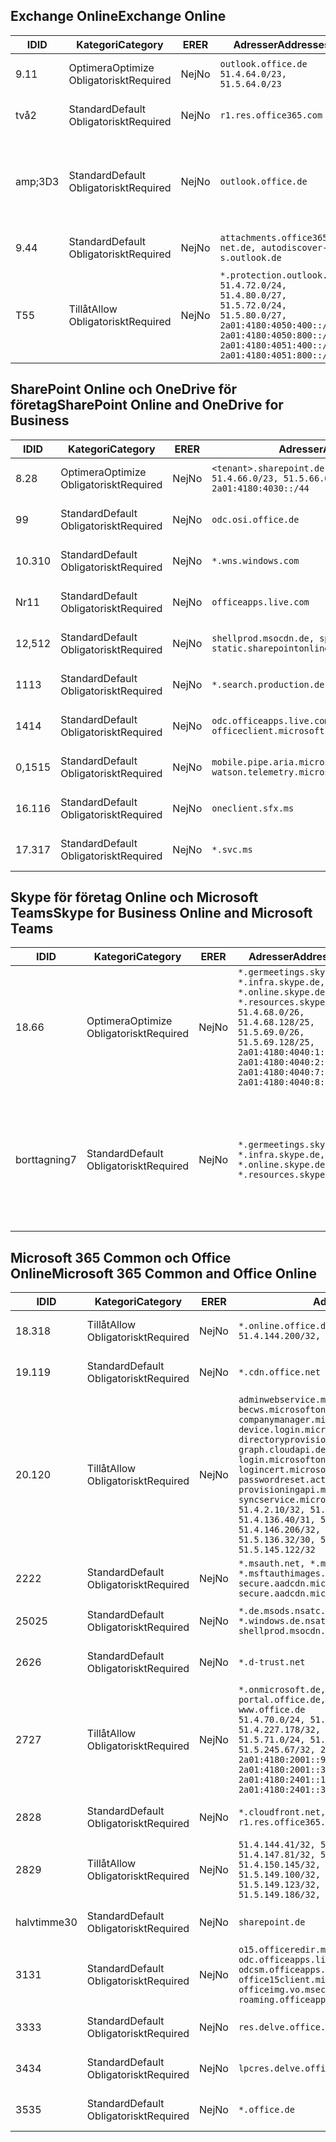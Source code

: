 <!--THIS FILE IS AUTOMATICALLY GENERATED. MANUAL CHANGES WILL BE OVERWRITTEN.-->
<!--Please contact the Office 365 Endpoints team with any questions.-->
<!--Germany endpoints version 2020070800-->
<!--File generated 2020-09-28 14:04:23.2989-->

## <a name="exchange-online"></a><span data-ttu-id="fd313-101">Exchange Online</span><span class="sxs-lookup"><span data-stu-id="fd313-101">Exchange Online</span></span>

<span data-ttu-id="fd313-102">ID</span><span class="sxs-lookup"><span data-stu-id="fd313-102">ID</span></span> | <span data-ttu-id="fd313-103">Kategori</span><span class="sxs-lookup"><span data-stu-id="fd313-103">Category</span></span> | <span data-ttu-id="fd313-104">ER</span><span class="sxs-lookup"><span data-stu-id="fd313-104">ER</span></span> | <span data-ttu-id="fd313-105">Adresser</span><span class="sxs-lookup"><span data-stu-id="fd313-105">Addresses</span></span> | <span data-ttu-id="fd313-106">Portar</span><span class="sxs-lookup"><span data-stu-id="fd313-106">Ports</span></span>
-- | -------------------- | -- | ----------------------------------------------------------------------------------------------------------------------------------------------------------------------------------------- | -------------------------------
<span data-ttu-id="fd313-107">9.1</span><span class="sxs-lookup"><span data-stu-id="fd313-107">1</span></span> | <span data-ttu-id="fd313-108">Optimera</span><span class="sxs-lookup"><span data-stu-id="fd313-108">Optimize</span></span><BR><span data-ttu-id="fd313-109">Obligatoriskt</span><span class="sxs-lookup"><span data-stu-id="fd313-109">Required</span></span> | <span data-ttu-id="fd313-110">Nej</span><span class="sxs-lookup"><span data-stu-id="fd313-110">No</span></span> | `outlook.office.de`<BR>`51.4.64.0/23, 51.5.64.0/23` | <span data-ttu-id="fd313-111">**TCP:** 443, 80</span><span class="sxs-lookup"><span data-stu-id="fd313-111">**TCP:** 443, 80</span></span>
<span data-ttu-id="fd313-112">två</span><span class="sxs-lookup"><span data-stu-id="fd313-112">2</span></span> | <span data-ttu-id="fd313-113">Standard</span><span class="sxs-lookup"><span data-stu-id="fd313-113">Default</span></span><BR><span data-ttu-id="fd313-114">Obligatoriskt</span><span class="sxs-lookup"><span data-stu-id="fd313-114">Required</span></span> | <span data-ttu-id="fd313-115">Nej</span><span class="sxs-lookup"><span data-stu-id="fd313-115">No</span></span> | `r1.res.office365.com` | <span data-ttu-id="fd313-116">**TCP:** 443, 80</span><span class="sxs-lookup"><span data-stu-id="fd313-116">**TCP:** 443, 80</span></span>
<span data-ttu-id="fd313-117">amp;3D</span><span class="sxs-lookup"><span data-stu-id="fd313-117">3</span></span> | <span data-ttu-id="fd313-118">Standard</span><span class="sxs-lookup"><span data-stu-id="fd313-118">Default</span></span><BR><span data-ttu-id="fd313-119">Obligatoriskt</span><span class="sxs-lookup"><span data-stu-id="fd313-119">Required</span></span> | <span data-ttu-id="fd313-120">Nej</span><span class="sxs-lookup"><span data-stu-id="fd313-120">No</span></span> | `outlook.office.de` | <span data-ttu-id="fd313-121">**TCP:** 143, 25, 587, 993, 995</span><span class="sxs-lookup"><span data-stu-id="fd313-121">**TCP:** 143, 25, 587, 993, 995</span></span>
<span data-ttu-id="fd313-122">9.4</span><span class="sxs-lookup"><span data-stu-id="fd313-122">4</span></span> | <span data-ttu-id="fd313-123">Standard</span><span class="sxs-lookup"><span data-stu-id="fd313-123">Default</span></span><BR><span data-ttu-id="fd313-124">Obligatoriskt</span><span class="sxs-lookup"><span data-stu-id="fd313-124">Required</span></span> | <span data-ttu-id="fd313-125">Nej</span><span class="sxs-lookup"><span data-stu-id="fd313-125">No</span></span> | `attachments.office365-net.de, autodiscover-s.outlook.de` | <span data-ttu-id="fd313-126">**TCP:** 443, 80</span><span class="sxs-lookup"><span data-stu-id="fd313-126">**TCP:** 443, 80</span></span>
<span data-ttu-id="fd313-127">T5</span><span class="sxs-lookup"><span data-stu-id="fd313-127">5</span></span> | <span data-ttu-id="fd313-128">Tillåt</span><span class="sxs-lookup"><span data-stu-id="fd313-128">Allow</span></span><BR><span data-ttu-id="fd313-129">Obligatoriskt</span><span class="sxs-lookup"><span data-stu-id="fd313-129">Required</span></span> | <span data-ttu-id="fd313-130">Nej</span><span class="sxs-lookup"><span data-stu-id="fd313-130">No</span></span> | `*.protection.outlook.de`<BR>`51.4.72.0/24, 51.4.80.0/27, 51.5.72.0/24, 51.5.80.0/27, 2a01:4180:4050:400::/64, 2a01:4180:4050:800::/64, 2a01:4180:4051:400::/64, 2a01:4180:4051:800::/64` | <span data-ttu-id="fd313-131">**TCP:** 25, 443</span><span class="sxs-lookup"><span data-stu-id="fd313-131">**TCP:** 25, 443</span></span>

## <a name="sharepoint-online-and-onedrive-for-business"></a><span data-ttu-id="fd313-132">SharePoint Online och OneDrive för företag</span><span class="sxs-lookup"><span data-stu-id="fd313-132">SharePoint Online and OneDrive for Business</span></span>

<span data-ttu-id="fd313-133">ID</span><span class="sxs-lookup"><span data-stu-id="fd313-133">ID</span></span> | <span data-ttu-id="fd313-134">Kategori</span><span class="sxs-lookup"><span data-stu-id="fd313-134">Category</span></span> | <span data-ttu-id="fd313-135">ER</span><span class="sxs-lookup"><span data-stu-id="fd313-135">ER</span></span> | <span data-ttu-id="fd313-136">Adresser</span><span class="sxs-lookup"><span data-stu-id="fd313-136">Addresses</span></span> | <span data-ttu-id="fd313-137">Portar</span><span class="sxs-lookup"><span data-stu-id="fd313-137">Ports</span></span>
-- | -------------------- | -- | ------------------------------------------------------------------------------ | ----------------
<span data-ttu-id="fd313-138">8.2</span><span class="sxs-lookup"><span data-stu-id="fd313-138">8</span></span> | <span data-ttu-id="fd313-139">Optimera</span><span class="sxs-lookup"><span data-stu-id="fd313-139">Optimize</span></span><BR><span data-ttu-id="fd313-140">Obligatoriskt</span><span class="sxs-lookup"><span data-stu-id="fd313-140">Required</span></span> | <span data-ttu-id="fd313-141">Nej</span><span class="sxs-lookup"><span data-stu-id="fd313-141">No</span></span> | `<tenant>.sharepoint.de`<BR>`51.4.66.0/23, 51.5.66.0/23, 2a01:4180:4030::/44` | <span data-ttu-id="fd313-142">**TCP:** 443, 80</span><span class="sxs-lookup"><span data-stu-id="fd313-142">**TCP:** 443, 80</span></span>
<span data-ttu-id="fd313-143">9</span><span class="sxs-lookup"><span data-stu-id="fd313-143">9</span></span> | <span data-ttu-id="fd313-144">Standard</span><span class="sxs-lookup"><span data-stu-id="fd313-144">Default</span></span><BR><span data-ttu-id="fd313-145">Obligatoriskt</span><span class="sxs-lookup"><span data-stu-id="fd313-145">Required</span></span> | <span data-ttu-id="fd313-146">Nej</span><span class="sxs-lookup"><span data-stu-id="fd313-146">No</span></span> | `odc.osi.office.de` | <span data-ttu-id="fd313-147">**TCP:** 443, 80</span><span class="sxs-lookup"><span data-stu-id="fd313-147">**TCP:** 443, 80</span></span>
<span data-ttu-id="fd313-148">10.3</span><span class="sxs-lookup"><span data-stu-id="fd313-148">10</span></span> | <span data-ttu-id="fd313-149">Standard</span><span class="sxs-lookup"><span data-stu-id="fd313-149">Default</span></span><BR><span data-ttu-id="fd313-150">Obligatoriskt</span><span class="sxs-lookup"><span data-stu-id="fd313-150">Required</span></span> | <span data-ttu-id="fd313-151">Nej</span><span class="sxs-lookup"><span data-stu-id="fd313-151">No</span></span> | `*.wns.windows.com` | <span data-ttu-id="fd313-152">**TCP:** 443, 80</span><span class="sxs-lookup"><span data-stu-id="fd313-152">**TCP:** 443, 80</span></span>
<span data-ttu-id="fd313-153">Nr</span><span class="sxs-lookup"><span data-stu-id="fd313-153">11</span></span> | <span data-ttu-id="fd313-154">Standard</span><span class="sxs-lookup"><span data-stu-id="fd313-154">Default</span></span><BR><span data-ttu-id="fd313-155">Obligatoriskt</span><span class="sxs-lookup"><span data-stu-id="fd313-155">Required</span></span> | <span data-ttu-id="fd313-156">Nej</span><span class="sxs-lookup"><span data-stu-id="fd313-156">No</span></span> | `officeapps.live.com` | <span data-ttu-id="fd313-157">**TCP:** 443, 80</span><span class="sxs-lookup"><span data-stu-id="fd313-157">**TCP:** 443, 80</span></span>
<span data-ttu-id="fd313-158">12,5</span><span class="sxs-lookup"><span data-stu-id="fd313-158">12</span></span> | <span data-ttu-id="fd313-159">Standard</span><span class="sxs-lookup"><span data-stu-id="fd313-159">Default</span></span><BR><span data-ttu-id="fd313-160">Obligatoriskt</span><span class="sxs-lookup"><span data-stu-id="fd313-160">Required</span></span> | <span data-ttu-id="fd313-161">Nej</span><span class="sxs-lookup"><span data-stu-id="fd313-161">No</span></span> | `shellprod.msocdn.de, spoprod-a.akamaihd.net, static.sharepointonline.com` | <span data-ttu-id="fd313-162">**TCP:** 443, 80</span><span class="sxs-lookup"><span data-stu-id="fd313-162">**TCP:** 443, 80</span></span>
<span data-ttu-id="fd313-163">11</span><span class="sxs-lookup"><span data-stu-id="fd313-163">13</span></span> | <span data-ttu-id="fd313-164">Standard</span><span class="sxs-lookup"><span data-stu-id="fd313-164">Default</span></span><BR><span data-ttu-id="fd313-165">Obligatoriskt</span><span class="sxs-lookup"><span data-stu-id="fd313-165">Required</span></span> | <span data-ttu-id="fd313-166">Nej</span><span class="sxs-lookup"><span data-stu-id="fd313-166">No</span></span> | `*.search.production.de.azuretrafficmanager.de` | <span data-ttu-id="fd313-167">**TCP:** 443</span><span class="sxs-lookup"><span data-stu-id="fd313-167">**TCP:** 443</span></span>
<span data-ttu-id="fd313-168">14</span><span class="sxs-lookup"><span data-stu-id="fd313-168">14</span></span> | <span data-ttu-id="fd313-169">Standard</span><span class="sxs-lookup"><span data-stu-id="fd313-169">Default</span></span><BR><span data-ttu-id="fd313-170">Obligatoriskt</span><span class="sxs-lookup"><span data-stu-id="fd313-170">Required</span></span> | <span data-ttu-id="fd313-171">Nej</span><span class="sxs-lookup"><span data-stu-id="fd313-171">No</span></span> | `odc.officeapps.live.com, officeclient.microsoft.com` | <span data-ttu-id="fd313-172">**TCP:** 443, 80</span><span class="sxs-lookup"><span data-stu-id="fd313-172">**TCP:** 443, 80</span></span>
<span data-ttu-id="fd313-173">0,15</span><span class="sxs-lookup"><span data-stu-id="fd313-173">15</span></span> | <span data-ttu-id="fd313-174">Standard</span><span class="sxs-lookup"><span data-stu-id="fd313-174">Default</span></span><BR><span data-ttu-id="fd313-175">Obligatoriskt</span><span class="sxs-lookup"><span data-stu-id="fd313-175">Required</span></span> | <span data-ttu-id="fd313-176">Nej</span><span class="sxs-lookup"><span data-stu-id="fd313-176">No</span></span> | `mobile.pipe.aria.microsoft.com, ssw.live.com, watson.telemetry.microsoft.com` | <span data-ttu-id="fd313-177">**TCP:** 443, 80</span><span class="sxs-lookup"><span data-stu-id="fd313-177">**TCP:** 443, 80</span></span>
<span data-ttu-id="fd313-178">16.1</span><span class="sxs-lookup"><span data-stu-id="fd313-178">16</span></span> | <span data-ttu-id="fd313-179">Standard</span><span class="sxs-lookup"><span data-stu-id="fd313-179">Default</span></span><BR><span data-ttu-id="fd313-180">Obligatoriskt</span><span class="sxs-lookup"><span data-stu-id="fd313-180">Required</span></span> | <span data-ttu-id="fd313-181">Nej</span><span class="sxs-lookup"><span data-stu-id="fd313-181">No</span></span> | `oneclient.sfx.ms` | <span data-ttu-id="fd313-182">**TCP:** 443, 80</span><span class="sxs-lookup"><span data-stu-id="fd313-182">**TCP:** 443, 80</span></span>
<span data-ttu-id="fd313-183">17.3</span><span class="sxs-lookup"><span data-stu-id="fd313-183">17</span></span> | <span data-ttu-id="fd313-184">Standard</span><span class="sxs-lookup"><span data-stu-id="fd313-184">Default</span></span><BR><span data-ttu-id="fd313-185">Obligatoriskt</span><span class="sxs-lookup"><span data-stu-id="fd313-185">Required</span></span> | <span data-ttu-id="fd313-186">Nej</span><span class="sxs-lookup"><span data-stu-id="fd313-186">No</span></span> | `*.svc.ms` | <span data-ttu-id="fd313-187">**TCP:** 443, 80</span><span class="sxs-lookup"><span data-stu-id="fd313-187">**TCP:** 443, 80</span></span>

## <a name="skype-for-business-online-and-microsoft-teams"></a><span data-ttu-id="fd313-188">Skype för företag Online och Microsoft Teams</span><span class="sxs-lookup"><span data-stu-id="fd313-188">Skype for Business Online and Microsoft Teams</span></span>

<span data-ttu-id="fd313-189">ID</span><span class="sxs-lookup"><span data-stu-id="fd313-189">ID</span></span> | <span data-ttu-id="fd313-190">Kategori</span><span class="sxs-lookup"><span data-stu-id="fd313-190">Category</span></span> | <span data-ttu-id="fd313-191">ER</span><span class="sxs-lookup"><span data-stu-id="fd313-191">ER</span></span> | <span data-ttu-id="fd313-192">Adresser</span><span class="sxs-lookup"><span data-stu-id="fd313-192">Addresses</span></span> | <span data-ttu-id="fd313-193">Portar</span><span class="sxs-lookup"><span data-stu-id="fd313-193">Ports</span></span>
-- | -------------------- | -- | ----------------------------------------------------------------------------------------------------------------------------------------------------------------------------------------------------------------------------------------------- | --------------------------------------------------
<span data-ttu-id="fd313-194">18.6</span><span class="sxs-lookup"><span data-stu-id="fd313-194">6</span></span> | <span data-ttu-id="fd313-195">Optimera</span><span class="sxs-lookup"><span data-stu-id="fd313-195">Optimize</span></span><BR><span data-ttu-id="fd313-196">Obligatoriskt</span><span class="sxs-lookup"><span data-stu-id="fd313-196">Required</span></span> | <span data-ttu-id="fd313-197">Nej</span><span class="sxs-lookup"><span data-stu-id="fd313-197">No</span></span> | `*.germeetings.skype.de, *.infra.skype.de, *.online.skype.de, *.resources.skype.de`<BR>`51.4.68.0/26, 51.4.68.128/25, 51.5.69.0/26, 51.5.69.128/25, 2a01:4180:4040:1::/64, 2a01:4180:4040:2::/64, 2a01:4180:4040:7::/64, 2a01:4180:4040:8::/64` | <span data-ttu-id="fd313-198">**TCP:** 443, 80</span><span class="sxs-lookup"><span data-stu-id="fd313-198">**TCP:** 443, 80</span></span><BR><span data-ttu-id="fd313-199">**UDP:** 3478</span><span class="sxs-lookup"><span data-stu-id="fd313-199">**UDP:** 3478</span></span>
<span data-ttu-id="fd313-200">borttagning</span><span class="sxs-lookup"><span data-stu-id="fd313-200">7</span></span> | <span data-ttu-id="fd313-201">Standard</span><span class="sxs-lookup"><span data-stu-id="fd313-201">Default</span></span><BR><span data-ttu-id="fd313-202">Obligatoriskt</span><span class="sxs-lookup"><span data-stu-id="fd313-202">Required</span></span> | <span data-ttu-id="fd313-203">Nej</span><span class="sxs-lookup"><span data-stu-id="fd313-203">No</span></span> | `*.germeetings.skype.de, *.infra.skype.de, *.online.skype.de, *.resources.skype.de` | <span data-ttu-id="fd313-204">**TCP:** 5061, 50000-59999</span><span class="sxs-lookup"><span data-stu-id="fd313-204">**TCP:** 5061, 50000-59999</span></span><BR><span data-ttu-id="fd313-205">**UDP:** 50000-59999</span><span class="sxs-lookup"><span data-stu-id="fd313-205">**UDP:** 50000-59999</span></span>

## <a name="microsoft-365-common-and-office-online"></a><span data-ttu-id="fd313-206">Microsoft 365 Common och Office Online</span><span class="sxs-lookup"><span data-stu-id="fd313-206">Microsoft 365 Common and Office Online</span></span>

<span data-ttu-id="fd313-207">ID</span><span class="sxs-lookup"><span data-stu-id="fd313-207">ID</span></span> | <span data-ttu-id="fd313-208">Kategori</span><span class="sxs-lookup"><span data-stu-id="fd313-208">Category</span></span> | <span data-ttu-id="fd313-209">ER</span><span class="sxs-lookup"><span data-stu-id="fd313-209">ER</span></span> | <span data-ttu-id="fd313-210">Adresser</span><span class="sxs-lookup"><span data-stu-id="fd313-210">Addresses</span></span> | <span data-ttu-id="fd313-211">Portar</span><span class="sxs-lookup"><span data-stu-id="fd313-211">Ports</span></span>
-- | ------------------- | -- | -------------------------------------------------------------------------------------------------------------------------------------------------------------------------------------------------------------------------------------------------------------------------------------------------------------------------------------------------------------------------------------------------------------------------------------------------------------------------------------------------------------------------------------------------------------------------------------------------------------------------- | ----------------
<span data-ttu-id="fd313-212">18.3</span><span class="sxs-lookup"><span data-stu-id="fd313-212">18</span></span> | <span data-ttu-id="fd313-213">Tillåt</span><span class="sxs-lookup"><span data-stu-id="fd313-213">Allow</span></span><BR><span data-ttu-id="fd313-214">Obligatoriskt</span><span class="sxs-lookup"><span data-stu-id="fd313-214">Required</span></span> | <span data-ttu-id="fd313-215">Nej</span><span class="sxs-lookup"><span data-stu-id="fd313-215">No</span></span> | `*.online.office.de`<BR>`51.4.144.200/32, 51.5.149.3/32, 51.18.16.0/23` | <span data-ttu-id="fd313-216">**TCP:** 443</span><span class="sxs-lookup"><span data-stu-id="fd313-216">**TCP:** 443</span></span>
<span data-ttu-id="fd313-217">19.1</span><span class="sxs-lookup"><span data-stu-id="fd313-217">19</span></span> | <span data-ttu-id="fd313-218">Standard</span><span class="sxs-lookup"><span data-stu-id="fd313-218">Default</span></span><BR><span data-ttu-id="fd313-219">Obligatoriskt</span><span class="sxs-lookup"><span data-stu-id="fd313-219">Required</span></span> | <span data-ttu-id="fd313-220">Nej</span><span class="sxs-lookup"><span data-stu-id="fd313-220">No</span></span> | `*.cdn.office.net` | <span data-ttu-id="fd313-221">**TCP:** 443</span><span class="sxs-lookup"><span data-stu-id="fd313-221">**TCP:** 443</span></span>
<span data-ttu-id="fd313-222">20.1</span><span class="sxs-lookup"><span data-stu-id="fd313-222">20</span></span> | <span data-ttu-id="fd313-223">Tillåt</span><span class="sxs-lookup"><span data-stu-id="fd313-223">Allow</span></span><BR><span data-ttu-id="fd313-224">Obligatoriskt</span><span class="sxs-lookup"><span data-stu-id="fd313-224">Required</span></span> | <span data-ttu-id="fd313-225">Nej</span><span class="sxs-lookup"><span data-stu-id="fd313-225">No</span></span> | `adminwebservice.microsoftonline.de, becws.microsoftonline.de, companymanager.microsoftonline.de, device.login.microsoftonline.de, directoryprovisioning.cloudapi.de, graph.cloudapi.de, graph.microsoft.de, login.microsoftonline.de, logincert.microsoftonline.de, pas.cloudapi.de, passwordreset.activedirectory.microsoftazure.de, provisioningapi.microsoftonline.de, syncservice.microsoftonline.de`<BR>`51.4.2.10/32, 51.4.71.61/32, 51.4.136.38/31, 51.4.136.40/31, 51.4.136.42/32, 51.4.146.38/32, 51.4.146.206/32, 51.5.16.7/32, 51.5.71.22/32, 51.5.136.32/30, 51.5.136.36/32, 51.5.145.29/32, 51.5.145.122/32` | <span data-ttu-id="fd313-226">**TCP:** 443, 80</span><span class="sxs-lookup"><span data-stu-id="fd313-226">**TCP:** 443, 80</span></span>
<span data-ttu-id="fd313-227">22</span><span class="sxs-lookup"><span data-stu-id="fd313-227">22</span></span> | <span data-ttu-id="fd313-228">Standard</span><span class="sxs-lookup"><span data-stu-id="fd313-228">Default</span></span><BR><span data-ttu-id="fd313-229">Obligatoriskt</span><span class="sxs-lookup"><span data-stu-id="fd313-229">Required</span></span> | <span data-ttu-id="fd313-230">Nej</span><span class="sxs-lookup"><span data-stu-id="fd313-230">No</span></span> | `*.msauth.net, *.msauthimages.de, *.msftauth.net, *.msftauthimages.de, secure.aadcdn.microsoftonline-p.com, secure.aadcdn.microsoftonline-p.de` | <span data-ttu-id="fd313-231">**TCP:** 443, 80</span><span class="sxs-lookup"><span data-stu-id="fd313-231">**TCP:** 443, 80</span></span>
<span data-ttu-id="fd313-232">250</span><span class="sxs-lookup"><span data-stu-id="fd313-232">25</span></span> | <span data-ttu-id="fd313-233">Standard</span><span class="sxs-lookup"><span data-stu-id="fd313-233">Default</span></span><BR><span data-ttu-id="fd313-234">Obligatoriskt</span><span class="sxs-lookup"><span data-stu-id="fd313-234">Required</span></span> | <span data-ttu-id="fd313-235">Nej</span><span class="sxs-lookup"><span data-stu-id="fd313-235">No</span></span> | `*.de.msods.nsatc.net, *.office.de.akadns.net, *.windows.de.nsatc.net, officehome.msocdn.de, shellprod.msocdn.com` | <span data-ttu-id="fd313-236">**TCP:** 443, 80</span><span class="sxs-lookup"><span data-stu-id="fd313-236">**TCP:** 443, 80</span></span>
<span data-ttu-id="fd313-237">26</span><span class="sxs-lookup"><span data-stu-id="fd313-237">26</span></span> | <span data-ttu-id="fd313-238">Standard</span><span class="sxs-lookup"><span data-stu-id="fd313-238">Default</span></span><BR><span data-ttu-id="fd313-239">Obligatoriskt</span><span class="sxs-lookup"><span data-stu-id="fd313-239">Required</span></span> | <span data-ttu-id="fd313-240">Nej</span><span class="sxs-lookup"><span data-stu-id="fd313-240">No</span></span> | `*.d-trust.net` | <span data-ttu-id="fd313-241">**TCP:** 443, 80</span><span class="sxs-lookup"><span data-stu-id="fd313-241">**TCP:** 443, 80</span></span>
<span data-ttu-id="fd313-242">27</span><span class="sxs-lookup"><span data-stu-id="fd313-242">27</span></span> | <span data-ttu-id="fd313-243">Tillåt</span><span class="sxs-lookup"><span data-stu-id="fd313-243">Allow</span></span><BR><span data-ttu-id="fd313-244">Obligatoriskt</span><span class="sxs-lookup"><span data-stu-id="fd313-244">Required</span></span> | <span data-ttu-id="fd313-245">Nej</span><span class="sxs-lookup"><span data-stu-id="fd313-245">No</span></span> | `*.onmicrosoft.de, *.osi.office.de, office.de, portal.office.de, webshell.suite.office.de, www.office.de`<BR>`51.4.70.0/24, 51.4.71.0/24, 51.4.226.115/32, 51.4.227.178/32, 51.4.230.178/32, 51.5.70.0/24, 51.5.71.0/24, 51.5.147.48/32, 51.5.242.163/32, 51.5.245.67/32, 2a01:4180:2001::2/128, 2a01:4180:2001::92/128, 2a01:4180:2001::234/128, 2a01:4180:2001::3b8/128, 2a01:4180:2401::5/128, 2a01:4180:2401::11f/128, 2a01:4180:2401::33b/128, 2a01:4180:2401::55b/128` | <span data-ttu-id="fd313-246">**TCP:** 443, 80</span><span class="sxs-lookup"><span data-stu-id="fd313-246">**TCP:** 443, 80</span></span>
<span data-ttu-id="fd313-247">28</span><span class="sxs-lookup"><span data-stu-id="fd313-247">28</span></span> | <span data-ttu-id="fd313-248">Standard</span><span class="sxs-lookup"><span data-stu-id="fd313-248">Default</span></span><BR><span data-ttu-id="fd313-249">Obligatoriskt</span><span class="sxs-lookup"><span data-stu-id="fd313-249">Required</span></span> | <span data-ttu-id="fd313-250">Nej</span><span class="sxs-lookup"><span data-stu-id="fd313-250">No</span></span> | `*.cloudfront.net, prod.msocdn.de, r1.res.office365.com, shellprod.msocdn.de` | <span data-ttu-id="fd313-251">**TCP:** 443, 80</span><span class="sxs-lookup"><span data-stu-id="fd313-251">**TCP:** 443, 80</span></span>
<span data-ttu-id="fd313-252">28</span><span class="sxs-lookup"><span data-stu-id="fd313-252">29</span></span> | <span data-ttu-id="fd313-253">Tillåt</span><span class="sxs-lookup"><span data-stu-id="fd313-253">Allow</span></span><BR><span data-ttu-id="fd313-254">Obligatoriskt</span><span class="sxs-lookup"><span data-stu-id="fd313-254">Required</span></span> | <span data-ttu-id="fd313-255">Nej</span><span class="sxs-lookup"><span data-stu-id="fd313-255">No</span></span> | `51.4.144.41/32, 51.4.144.174/32, 51.4.145.38/32, 51.4.147.81/32, 51.4.147.233/32, 51.4.148.12/32, 51.4.150.145/32, 51.5.147.242/32, 51.5.149.100/32, 51.5.149.119/32, 51.5.149.123/32, 51.5.149.180/32, 51.5.149.186/32, 51.18.0.0/21` | <span data-ttu-id="fd313-256">**TCP:** 443, 80</span><span class="sxs-lookup"><span data-stu-id="fd313-256">**TCP:** 443, 80</span></span>
<span data-ttu-id="fd313-257">halvtimme</span><span class="sxs-lookup"><span data-stu-id="fd313-257">30</span></span> | <span data-ttu-id="fd313-258">Standard</span><span class="sxs-lookup"><span data-stu-id="fd313-258">Default</span></span><BR><span data-ttu-id="fd313-259">Obligatoriskt</span><span class="sxs-lookup"><span data-stu-id="fd313-259">Required</span></span> | <span data-ttu-id="fd313-260">Nej</span><span class="sxs-lookup"><span data-stu-id="fd313-260">No</span></span> | `sharepoint.de` | <span data-ttu-id="fd313-261">**TCP:** 443, 80</span><span class="sxs-lookup"><span data-stu-id="fd313-261">**TCP:** 443, 80</span></span>
<span data-ttu-id="fd313-262">31</span><span class="sxs-lookup"><span data-stu-id="fd313-262">31</span></span> | <span data-ttu-id="fd313-263">Standard</span><span class="sxs-lookup"><span data-stu-id="fd313-263">Default</span></span><BR><span data-ttu-id="fd313-264">Obligatoriskt</span><span class="sxs-lookup"><span data-stu-id="fd313-264">Required</span></span> | <span data-ttu-id="fd313-265">Nej</span><span class="sxs-lookup"><span data-stu-id="fd313-265">No</span></span> | `o15.officeredir.microsoft.com, odc.officeapps.live.com, odcsm.officeapps.live.com, office.microsoft.com, office15client.microsoft.com, officeimg.vo.msecnd.net, roaming.officeapps.live.com` | <span data-ttu-id="fd313-266">**TCP:** 443, 80</span><span class="sxs-lookup"><span data-stu-id="fd313-266">**TCP:** 443, 80</span></span>
<span data-ttu-id="fd313-267">33</span><span class="sxs-lookup"><span data-stu-id="fd313-267">33</span></span> | <span data-ttu-id="fd313-268">Standard</span><span class="sxs-lookup"><span data-stu-id="fd313-268">Default</span></span><BR><span data-ttu-id="fd313-269">Obligatoriskt</span><span class="sxs-lookup"><span data-stu-id="fd313-269">Required</span></span> | <span data-ttu-id="fd313-270">Nej</span><span class="sxs-lookup"><span data-stu-id="fd313-270">No</span></span> | `res.delve.office.com` | <span data-ttu-id="fd313-271">**TCP:** 443</span><span class="sxs-lookup"><span data-stu-id="fd313-271">**TCP:** 443</span></span>
<span data-ttu-id="fd313-272">34</span><span class="sxs-lookup"><span data-stu-id="fd313-272">34</span></span> | <span data-ttu-id="fd313-273">Standard</span><span class="sxs-lookup"><span data-stu-id="fd313-273">Default</span></span><BR><span data-ttu-id="fd313-274">Obligatoriskt</span><span class="sxs-lookup"><span data-stu-id="fd313-274">Required</span></span> | <span data-ttu-id="fd313-275">Nej</span><span class="sxs-lookup"><span data-stu-id="fd313-275">No</span></span> | `lpcres.delve.office.com` | <span data-ttu-id="fd313-276">**TCP:** 443</span><span class="sxs-lookup"><span data-stu-id="fd313-276">**TCP:** 443</span></span>
<span data-ttu-id="fd313-277">35</span><span class="sxs-lookup"><span data-stu-id="fd313-277">35</span></span> | <span data-ttu-id="fd313-278">Standard</span><span class="sxs-lookup"><span data-stu-id="fd313-278">Default</span></span><BR><span data-ttu-id="fd313-279">Obligatoriskt</span><span class="sxs-lookup"><span data-stu-id="fd313-279">Required</span></span> | <span data-ttu-id="fd313-280">Nej</span><span class="sxs-lookup"><span data-stu-id="fd313-280">No</span></span> | `*.office.de` | <span data-ttu-id="fd313-281">**TCP:** 443, 80</span><span class="sxs-lookup"><span data-stu-id="fd313-281">**TCP:** 443, 80</span></span>
